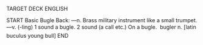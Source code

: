TARGET DECK
ENGLISH

START
Basic
Bugle
Back: —n. Brass military instrument like a small trumpet. —v. (-ling) 1 sound a bugle. 2 sound (a call etc.) On a bugle.  bugler n. [latin buculus young bull]
END
